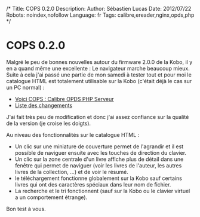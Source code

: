 /*
Title: COPS 0.2.0
Description: 
Author: Sébastien Lucas
Date: 2012/07/22
Robots: noindex,nofollow
Language: fr
Tags: calibre,ereader,nginx,opds,php
*/
# COPS 0.2.0

Malgré le peu de bonnes nouvelles autour du firmware 2.0.0 de la Kobo, il y en a quand même une excellente : Le navigateur marche beaucoup mieux. Suite à cela j'ai passé une partie de mon samedi à tester tout et pour moi le catalogue HTML est totalement utilisable sur la Kobo (c'était déjà le cas sur un PC normal) : 
*	[Voici COPS : Calibre OPDS PHP Serveur](/fr/oss/calibre-opds-php-server)
*	[Liste des changements](/fr/oss/calibre-opds-php-server-changelog)

J'ai fait très peu de modification et donc j'ai assez confiance sur la qualité de la version (je croise les doigts).

Au niveau des fonctionnalités sur le catalogue HTML : 
*	Un clic sur une miniature de couverture permet de l'agrandir et il est possible de naviguer ensuite avec les touches de direction du clavier.
*	Un clic sur la zone centrale d'un livre affiche plus de détail dans une fenêtre qui permet de naviguer (voir les livres de l'auteur, les autres livres de la collection, ...) et de voir le résumé.
*	le téléchargement fonctionne globalement sur la Kobo sauf certains livres qui ont des caractères spéciaux dans leur nom de fichier.
*	La recherche et le tri fonctionnent (sauf sur la Kobo ou le clavier virtuel a un comportement étrange). 
 
Bon test à vous.



